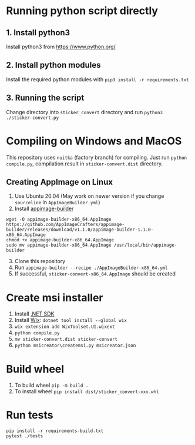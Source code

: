 # Running python script directly
## 1. Install python3
Install python3 from https://www.python.org/

## 2. Install python modules
Install the required python modules with `pip3 install -r requirements.txt`

## 3. Running the script
Change directory into `sticker_convert` directory and run `python3 ./sticker-convert.py`

# Compiling on Windows and MacOS
This repository uses `nuitka` (factory branch) for compiling. Just run `python compile.py`, compilation result in `sticker-convert.dist` directory.

## Creating AppImage on Linux
1. Use Ubuntu 20.04 (May work on newer version if you change `sourceline` in `AppImageBuilder.yml`)
2. Install [appimage-builder](https://appimage-builder.readthedocs.io/en/latest/intro/install.html)
```
wget -O appimage-builder-x86_64.AppImage https://github.com/AppImageCrafters/appimage-builder/releases/download/v1.1.0/appimage-builder-1.1.0-x86_64.AppImage
chmod +x appimage-builder-x86_64.AppImage
sudo mv appimage-builder-x86_64.AppImage /usr/local/bin/appimage-builder
```
3. Clone this repository
4. Run `appimage-builder --recipe ./AppImageBuilder-x86_64.yml`
5. If successful, `sticker-convert-x86_64.AppImage` should be created

# Create msi installer
1. Install [.NET SDK](https://dotnet.microsoft.com/en-us/download/dotnet)
2. Install [Wix](https://wixtoolset.org/docs/intro/): `dotnet tool install --global wix`
3. `wix extension add WixToolset.UI.wixext`
4. `python compile.py`
5. `mv sticker-convert.dist sticker-convert`
6. `python msicreator\createmsi.py msicreator.json`

# Build wheel
1. To build wheel `pip -m build .`
2. To install wheel `pip install dist/sticker_convert-xxx.whl`

# Run tests
```
pip install -r requirements-build.txt
pytest ./tests
```
